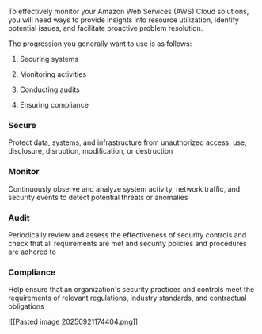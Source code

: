To effectively monitor your Amazon Web Services (AWS) Cloud solutions, you will need ways to provide insights into resource utilization, identify potential issues, and facilitate proactive problem resolution.

The progression you generally want to use is as follows:

1. Securing systems 
    
2. Monitoring activities 
    
3. Conducting audits
    
4. Ensuring compliance

### Secure

Protect data, systems, and infrastructure from unauthorized access, use, disclosure, disruption, modification, or destruction

### Monitor

Continuously observe and analyze system activity, network traffic, and security events to detect potential threats or anomalies

### Audit

Periodically review and assess the effectiveness of security controls and check that all requirements are met and security policies and procedures are adhered to

### Compliance

Help ensure that an organization's security practices and controls meet the requirements of relevant regulations, industry standards, and contractual obligations

![[Pasted image 20250921174404.png]]